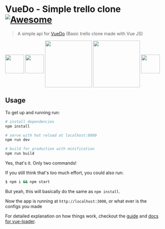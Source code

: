# VueDo - Simple trello clone [![Awesome](https://cdn.rawgit.com/sindresorhus/awesome/d7305f38d29fed78fa85652e3a63e154dd8e8829/media/badge.svg)](https://github.com/Eslam-nasser-wd/node-trello-clone-api)
> A simple api for [VueDo](https://github.com/vueture/vueture-cli) (Basic trello clone made with Vue JS)


[<img width="60" align="middle" src="https://cdn.rawgit.com/gilbarbara/logos/e7b1dc2666c3dabe6c1276abd0a767b6ebd6af43/logos/nodejs-icon.svg">](https://nodejs.org)
[<img width="60" align="middle" src="https://d1xwtr0qwr70yv.cloudfront.net/assets/tech/vue-35f1f4f83e07663deb9028292e603206.svg">](https://nodejs.org)
[<img width="150" align="middle" src="https://cdn.worldvectorlogo.com/logos/mongodb.svg">](https://nodejs.org)
[<img width="150" align="middle" src="https://camo.githubusercontent.com/b0c9dc0e2f5bcd190403159a24d4a541e496e30a/68747470733a2f2f636f6c69676f2e696f2f696d616765732f657870726573732e737667">](https://nodejs.org)
[<img width="60" align="middle" src="https://s3-us-west-2.amazonaws.com/svgporn.com/logos/mocha.svg">](https://nodejs.org)
## Usage
To get up and running run:
``` bash
# install dependencies
npm install

# serve with hot reload at localhost:8080
npm run dev

# build for production with minification
npm run build
```
Yes, that's it. Only two commands!

If you still think that's too much effort, you could also run:
``` bash
$ npm i && npm start
```
But yeah, this will basically do the same as `npm install`.

Now the app is running at `http://localhost:3000`, or what ever is the configs you made

For detailed explanation on how things work, checkout the [guide](http://vuejs-templates.github.io/webpack/) and [docs for vue-loader](http://vuejs.github.io/vue-loader).

